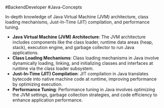 #BackendDeveloper #Java-Concepts 

In-depth knowledge of Java Virtual Machine (JVM) architecture, class loading mechanisms, Just-In-Time (JIT) compilation, and performance tuning.

- **Java Virtual Machine (JVM) Architecture**: The JVM architecture includes components like the class loader, runtime data areas (heap, stack), execution engine, and garbage collector to run Java applications.
- **Class Loading Mechanisms**: Class loading mechanisms in Java involve dynamically loading, linking, and initializing classes and interfaces at runtime via the class loader subsystem.
- **Just-In-Time (JIT) Compilation**: JIT compilation in Java translates bytecode into native machine code at runtime, improving performance by optimizing execution.
- **Performance Tuning**: Performance tuning in Java involves optimizing the JVM settings, garbage collection strategies, and code efficiency to enhance application performance.